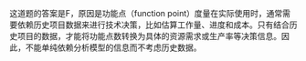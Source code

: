 这道题的答案是F，原因是功能点（function point）度量在实际使用时，通常需要依赖历史项目数据来进行技术决策，比如估算工作量、进度和成本。只有结合历史项目的数据，才能将功能点数转换为具体的资源需求或生产率等决策信息。因此，不能单纯依赖分析模型的信息而不考虑历史数据。